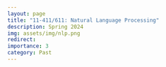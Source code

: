 ```yaml
---
layout: page
title: "11-411/611: Natural Language Processing"
description: Spring 2024
img: assets/img/nlp.png
redirect: 
importance: 3
category: Past
---
```

